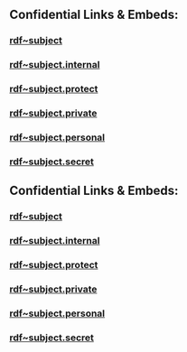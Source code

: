 ﻿
## Confidential Links & Embeds: 

### [rdf~subject](../../../../_public/W3C/RDF(Resource_Description_Framework)/RDF~Relations/rdf~subject.md) 

### [rdf~subject.internal](../../../../_internal/W3C/RDF(Resource_Description_Framework)/RDF~Relations/rdf~subject.internal.md) 

### [rdf~subject.protect](../../../../_protect/W3C/RDF(Resource_Description_Framework)/RDF~Relations/rdf~subject.protect.md) 

### [rdf~subject.private](../../../../_private/W3C/RDF(Resource_Description_Framework)/RDF~Relations/rdf~subject.private.md) 

### [rdf~subject.personal](../../../../_personal/W3C/RDF(Resource_Description_Framework)/RDF~Relations/rdf~subject.personal.md) 

### [rdf~subject.secret](../../../../_secret/W3C/RDF(Resource_Description_Framework)/RDF~Relations/rdf~subject.secret.md) 

## Confidential Links & Embeds: 

### [rdf~subject](/_public/W3C/RDF(Resource_Description_Framework)/RDF~Relations/rdf~subject.md) 

### [rdf~subject.internal](/_internal/W3C/RDF(Resource_Description_Framework)/RDF~Relations/rdf~subject.internal.md) 

### [rdf~subject.protect](/_protect/W3C/RDF(Resource_Description_Framework)/RDF~Relations/rdf~subject.protect.md) 

### [rdf~subject.private](/_private/W3C/RDF(Resource_Description_Framework)/RDF~Relations/rdf~subject.private.md) 

### [rdf~subject.personal](/_personal/W3C/RDF(Resource_Description_Framework)/RDF~Relations/rdf~subject.personal.md) 

### [rdf~subject.secret](/_secret/W3C/RDF(Resource_Description_Framework)/RDF~Relations/rdf~subject.secret.md) 
